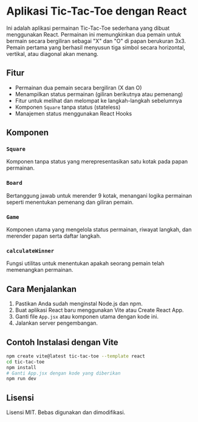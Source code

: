 # Aplikasi Tic-Tac-Toe dengan React

Ini adalah aplikasi permainan Tic-Tac-Toe sederhana yang dibuat menggunakan React. Permainan ini memungkinkan dua pemain untuk bermain secara bergiliran sebagai "X" dan "O" di papan berukuran 3x3. Pemain pertama yang berhasil menyusun tiga simbol secara horizontal, vertikal, atau diagonal akan menang.

## Fitur

- Permainan dua pemain secara bergiliran (X dan O)
- Menampilkan status permainan (giliran berikutnya atau pemenang)
- Fitur untuk melihat dan melompat ke langkah-langkah sebelumnya
- Komponen `Square` tanpa status (stateless)
- Manajemen status menggunakan React Hooks

## Komponen

### `Square`
Komponen tanpa status yang merepresentasikan satu kotak pada papan permainan.

### `Board`
Bertanggung jawab untuk merender 9 kotak, menangani logika permainan seperti menentukan pemenang dan giliran pemain.

### `Game`
Komponen utama yang mengelola status permainan, riwayat langkah, dan merender papan serta daftar langkah.

### `calculateWinner`
Fungsi utilitas untuk menentukan apakah seorang pemain telah memenangkan permainan.

## Cara Menjalankan

1. Pastikan Anda sudah menginstal Node.js dan npm.
2. Buat aplikasi React baru menggunakan Vite atau Create React App.
3. Ganti file `App.jsx` atau komponen utama dengan kode ini.
4. Jalankan server pengembangan.

## Contoh Instalasi dengan Vite

```bash
npm create vite@latest tic-tac-toe --template react
cd tic-tac-toe
npm install
# Ganti App.jsx dengan kode yang diberikan
npm run dev
```

## Lisensi

Lisensi MIT. Bebas digunakan dan dimodifikasi.
